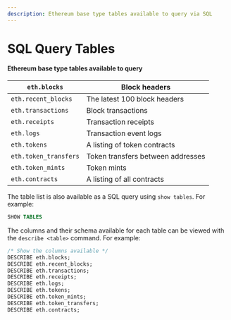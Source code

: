 ```yaml
---
description: Ethereum base type tables available to query via SQL
---
```


# SQL Query Tables

#### Ethereum base type tables available to query

| `eth.blocks`          | Block headers                     |
| --------------------- | --------------------------------- |
| `eth.recent_blocks`   | The latest 100 block headers      |
| `eth.transactions`    | Block transactions                |
| `eth.receipts`        | Transaction receipts              |
| `eth.logs`            | Transaction event logs            |
| `eth.tokens`          | A listing of token contracts      |
| `eth.token_transfers` | Token transfers between addresses |
| `eth.token_mints`     | Token mints                       |
| `eth.contracts`       | A listing of all contracts        |

The table list is also available as a SQL query using `show tables`. For example:

```sql
SHOW TABLES
```

The columns and their schema available for each table can be viewed with the `describe <table>` command. For example:

```sql
/* Show the columns available */
DESCRIBE eth.blocks;
DESCRIBE eth.recent_blocks;
DESCRIBE eth.transactions;
DESCRIBE eth.receipts;
DESCRIBE eth.logs;
DESCRIBE eth.tokens;
DESCRIBE eth.token_mints;
DESCRIBE eth.token_transfers;
DESCRIBE eth.contracts;
```
